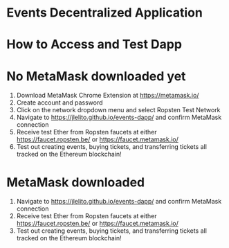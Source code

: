 # Events Decentralized Application

# How to Access and Test Dapp

# No MetaMask downloaded yet
1. Download MetaMask Chrome Extension at https://metamask.io/
2. Create account and password
3. Click on the network dropdown menu and select Ropsten Test Network
4. Navigate to https://jlelito.github.io/events-dapp/ and confirm MetaMask connection
5. Receive test Ether from Ropsten faucets at either https://faucet.ropsten.be/ or https://faucet.metamask.io/
6. Test out creating events, buying tickets, and transferring tickets all tracked on the Ethereum blockchain!

# MetaMask downloaded
1. Navigate to https://jlelito.github.io/events-dapp/ and confirm MetaMask connection
2. Receive test Ether from Ropsten faucets at either https://faucet.ropsten.be/ or https://faucet.metamask.io/
3. Test out creating events, buying tickets, and transferring tickets all tracked on the Ethereum blockchain!
